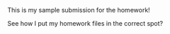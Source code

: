 This is my sample submission for the homework!

See how I put my homework files in the correct spot?
